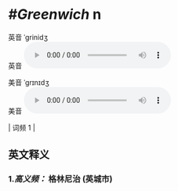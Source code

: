 # ***\#Greenwich*** n
英音 ˈɡrinidʒ  
英音
<audio src="./media/Greenwich-B.aac" controls="controls"></audio>

美音 ˈgrɪnɪdʒ  
美音
<audio src="./media/Greenwich-A.aac" controls="controls"></audio>



| 词频 1 |  

英文释义
---
### 1.*高义频：* **格林尼治 (英城市)**  


